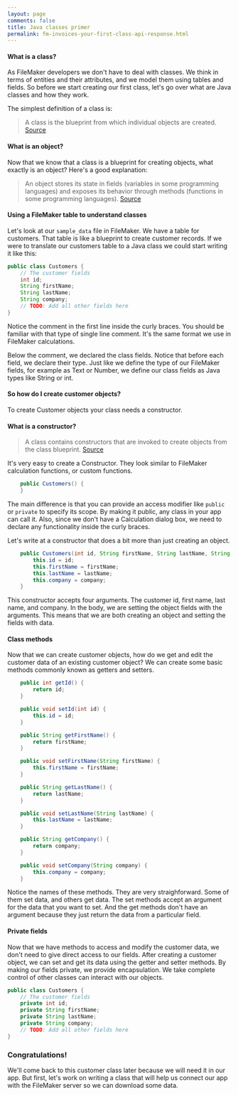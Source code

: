 ```yaml
---
layout: page
comments: false
title: Java classes primer
permalink: fm-invoices-your-first-class-api-response.html
---
```



#### What is a class?

As FileMaker developers we don't have to deal with classes. We think in terms of entities and their attributes, and we model them using tables and fields. So before we start creating our first class, let's go over what are Java classes and how they work.

The simplest definition of a class is:

>A class is the blueprint from which individual objects are created.
>[Source](https://docs.oracle.com/javase/tutorial/java/concepts/class.html)

#### What is an object?

Now that we know that a class is a blueprint for creating objects, what exactly is an object? Here's a good explanation:

>An object stores its state in fields (variables in some programming languages) and exposes its behavior through methods (functions in some programming languages).
>[Source](https://docs.oracle.com/javase/tutorial/java/concepts/object.html)

#### Using a FileMaker table to understand classes

Let's look at our `sample_data` file in FileMaker. We have a table for customers. That table is like a blueprint to create customer records. If we were to translate our customers table to a Java class we could start writing it like this:

```java
public class Customers {
    // The customer fields
    int id;
    String firstName;
    String lastName;
    String company;
    // TODO: Add all other fields here
}
```
Notice the comment in the first line inside the curly braces. You should be familiar with that type of single line comment. It's the same format we use in FileMaker calculations.

Below the comment, we declared the class fields. Notice that before each field, we declare their type. Just like we define the type of our FileMaker fields, for example as Text or Number, we define our class fields as Java types like String or int.

#### So how do I create customer objects?

To create Customer objects your class needs a constructor.

#### What is a constructor?

>A class contains constructors that are invoked to create objects from the class blueprint.
>[Source](https://docs.oracle.com/javase/tutorial/java/javaOO/constructors.html)
>

It's very easy to create a Constructor. They look similar to FileMaker calculation functions, or custom functions.

```java
    public Customers() {
    }
```

The main difference is that you can provide an access modifier like `public` or `private` to specify its scope. By making it public, any class in your app can call it. Also, since we don't have a Calculation dialog box, we need to declare any functionality inside the curly braces.

Let's write at a constructor that does a bit more than just creating an object.

```java
    public Customers(int id, String firstName, String lastName, String company) {
        this.id = id;
        this.firstName = firstName;
        this.lastName = lastName;
        this.company = company;
    }
```
This constructor accepts four arguments. The customer id, first name, last name, and company. In the body, we are setting the object fields with the arguments. This means that we are both creating an object and setting the fields with data.

#### Class methods

Now that we can create customer objects, how do we get and edit the customer data of an existing customer object? We can create some basic methods commonly known as getters and setters.

```java
    public int getId() {
        return id;
    }

    public void setId(int id) {
        this.id = id;
    }

    public String getFirstName() {
        return firstName;
    }

    public void setFirstName(String firstName) {
        this.firstName = firstName;
    }

    public String getLastName() {
        return lastName;
    }

    public void setLastName(String lastName) {
        this.lastName = lastName;
    }

    public String getCompany() {
        return company;
    }

    public void setCompany(String company) {
        this.company = company;
    }
```

Notice the names of these methods. They are very straighforward. Some of them set data, and others get data. The set methods accept an argument for the data that you want to set. And the get methods don't have an argument because they just return the data from a particular field.

#### Private fields

Now that we have methods to access and modify the customer data, we don't need to give direct access to our fields. After creating a customer object, we can set and get its data using the getter and setter methods. By making our fields private, we provide encapsulation. We take complete control of other classes can interact with our objects.

```java
public class Customers {
    // The customer fields
    private int id;
    private String firstName;
    private String lastName;
    private String company;
    // TODO: Add all other fields here
}
```

### Congratulations!

We'll come back to this customer class later because we will need it in our app. But first, let's work on writing a class that will help us connect our app with the FileMaker server so we can download some data.




